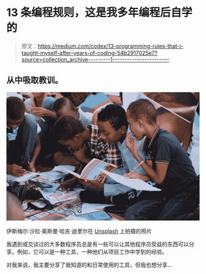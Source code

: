 # 13 条编程规则，这是我多年编程后自学的

> 原文：<https://medium.com/codex/13-programming-rules-that-i-taught-myself-after-years-of-coding-54b2917025e7?source=collection_archive---------1----------------------->

## 从中吸取教训。

![](img/fb1ea74ed81763de087e659baa57bfcf.png)

伊斯梅尔·沙拉·奥斯曼·哈吉·迪里尔在 [Unsplash](https://unsplash.com?utm_source=medium&utm_medium=referral) 上拍摄的照片

我遇到或交谈过的大多数程序员总是有一些可以让其他程序员受益的东西可以分享。例如，它可以是一种工具，一种他们从项目工作中学到的经验。

对我来说，我主要分享了我知道的和日常使用的工具，但我也想分享…